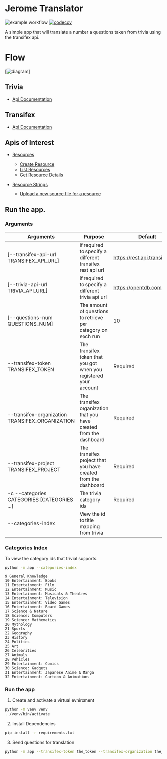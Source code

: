 # Jerome Translator

![example workflow](https://github.com/manosprom/jerome/actions/workflows/main.yml/badge.svg)
[![codecov](https://codecov.io/gh/manosprom/jerome/branch/master/graph/badge.svg?token=9USIPE55WW)](https://codecov.io/gh/manosprom/jerome)


A simple app that will translate a number a questions taken from trivia
using the transifex api.

# Flow

[![diagram](https://www.websequencediagrams.com/files/render?link=Y6iu140iVLcL1SfZq9Nlj1uZgCY2O7NW09Im4Og6jgVJOFbS2LjcE3hBPuReANud)]

## Trivia

- [Api Documentation](https://opentdb.com/api_config.php)



## Transifex

- [Api Documentation](https://transifex.github.io/openapi/index.html)

## Apis of Interest

- [Resources](https://transifex.github.io/openapi/index.html#tag/Resources)
    - [Create Resource](https://transifex.github.io/openapi/index.html#tag/Resources/paths/~1resources/post)
    - [List Resources](https://transifex.github.io/openapi/index.html#tag/Resources/paths/~1resources/get)
    - [Get Resource Details](https://transifex.github.io/openapi/index.html#tag/Resources/paths/~1resources~1{resource_id}/get)
    
- [Resource Strings](https://transifex.github.io/openapi/index.html#tag/Resource-Strings)
    - [Upload a new source file for a resource](https://transifex.github.io/openapi/index.html#tag/Resource-Strings/paths/~1resource_strings_async_uploads/post)
  
## Run the app.

### Arguments

| Arguments | Purpose | Default |
| --- | --- | --- |
| [--transifex-api-url TRANSIFEX_API_URL] | if required to specify a different transifex rest api url| https://rest.api.transifex.com |  
| [--trivia-api-url TRIVIA_API_URL] | if required to specify a different trivia api url | https://opentdb.com |
| [--questions-num QUESTIONS_NUM] | The amount of questions to retrieve per category on each run | 10 |
| --transifex-token TRANSIFEX_TOKEN | The transifex token that you got when you registered your account | Required |
| --transifex-organization TRANSIFEX_ORGANIZATION | The transifex organization that you have created from the dashboard | Required |
| --transifex-project TRANSIFEX_PROJECT | The transifex project that you have created from the dashboard | Required |
| -c --categories CATEGORIES [CATEGORIES ...]  | The trivia category ids | Required |
| --categories-index | View the id to title mapping from trivia | |

### Categories Index

To view the category ids that trivial supports.

```bash
python -m app --categories-index
```

```text
9 General Knowledge
10 Entertainment: Books
11 Entertainment: Film
12 Entertainment: Music
13 Entertainment: Musicals & Theatres
14 Entertainment: Television
15 Entertainment: Video Games
16 Entertainment: Board Games
17 Science & Nature
18 Science: Computers
19 Science: Mathematics
20 Mythology
21 Sports
22 Geography
23 History
24 Politics
25 Art
26 Celebrities
27 Animals
28 Vehicles
29 Entertainment: Comics
30 Science: Gadgets
31 Entertainment: Japanese Anime & Manga
32 Entertainment: Cartoon & Animations
```

### Run the app

1. Create and activate a virtual evniroment
```bash
python -m venv venv
. /venv/bin/activate
```

2. Install Dependencies
```bash
pip install -r requirements.txt
```

3. Send questions for translation
```bash
python -m app --transifex-token the_token --transifex-organization the_organization --transifex-project the_project -c 16 17
```
